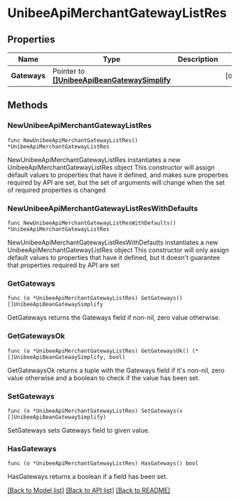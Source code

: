 # UnibeeApiMerchantGatewayListRes

## Properties

Name | Type | Description | Notes
------------ | ------------- | ------------- | -------------
**Gateways** | Pointer to [**[]UnibeeApiBeanGatewaySimplify**](UnibeeApiBeanGatewaySimplify.md) |  | [optional] 

## Methods

### NewUnibeeApiMerchantGatewayListRes

`func NewUnibeeApiMerchantGatewayListRes() *UnibeeApiMerchantGatewayListRes`

NewUnibeeApiMerchantGatewayListRes instantiates a new UnibeeApiMerchantGatewayListRes object
This constructor will assign default values to properties that have it defined,
and makes sure properties required by API are set, but the set of arguments
will change when the set of required properties is changed

### NewUnibeeApiMerchantGatewayListResWithDefaults

`func NewUnibeeApiMerchantGatewayListResWithDefaults() *UnibeeApiMerchantGatewayListRes`

NewUnibeeApiMerchantGatewayListResWithDefaults instantiates a new UnibeeApiMerchantGatewayListRes object
This constructor will only assign default values to properties that have it defined,
but it doesn't guarantee that properties required by API are set

### GetGateways

`func (o *UnibeeApiMerchantGatewayListRes) GetGateways() []UnibeeApiBeanGatewaySimplify`

GetGateways returns the Gateways field if non-nil, zero value otherwise.

### GetGatewaysOk

`func (o *UnibeeApiMerchantGatewayListRes) GetGatewaysOk() (*[]UnibeeApiBeanGatewaySimplify, bool)`

GetGatewaysOk returns a tuple with the Gateways field if it's non-nil, zero value otherwise
and a boolean to check if the value has been set.

### SetGateways

`func (o *UnibeeApiMerchantGatewayListRes) SetGateways(v []UnibeeApiBeanGatewaySimplify)`

SetGateways sets Gateways field to given value.

### HasGateways

`func (o *UnibeeApiMerchantGatewayListRes) HasGateways() bool`

HasGateways returns a boolean if a field has been set.


[[Back to Model list]](../README.md#documentation-for-models) [[Back to API list]](../README.md#documentation-for-api-endpoints) [[Back to README]](../README.md)



